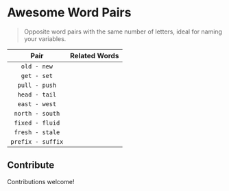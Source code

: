# Awesome Word Pairs

> Opposite word pairs with the same number of letters, ideal for naming your variables.

|       Pair        | Related Words |
| :---------------: | ------------- |
|    `old - new`    |               |
|    `get - set`    |               |
|   `pull - push`   |               |
|   `head - tail`   |               |
|   `east - west`   |               |
|  `north - south`  |               |
|  `fixed - fluid`  |               |
|  `fresh - stale`  |               |
| `prefix - suffix` |               |

## Contribute

Contributions welcome!
